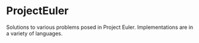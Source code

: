 # ProjectEuler
Solutions to various problems posed in Project Euler. Implementations are in a variety of languages.
